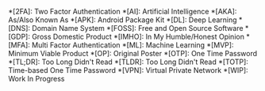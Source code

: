 *[2FA]: Two Factor Authentication
*[AI]: Artificial Intelligence
*[AKA]: As/Also Known As
*[APK]: Android Package Kit
*[DL]: Deep Learning
*[DNS]: Domain Name System
*[FOSS]: Free and Open Source Software
*[GDP]: Gross Domestic Product
*[IMHO]: In My Humble/Honest Opinion
*[MFA]: Multi Factor Authentication
*[ML]: Machine Learning
*[MVP]: Minimum Viable Product
*[OP]: Original Poster
*[OTP]: One Time Password
*[TL;DR]: Too Long Didn't Read
*[TLDR]: Too Long Didn't Read
*[TOTP]: Time-based One Time Password
*[VPN]: Virtual Private Network
*[WIP]: Work In Progress
